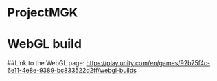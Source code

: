 # ProjectMGK

# WebGL build

##Link to the WebGL page: https://play.unity.com/en/games/92b75f4c-6e11-4e8e-9389-bc833522d2ff/webgl-builds
